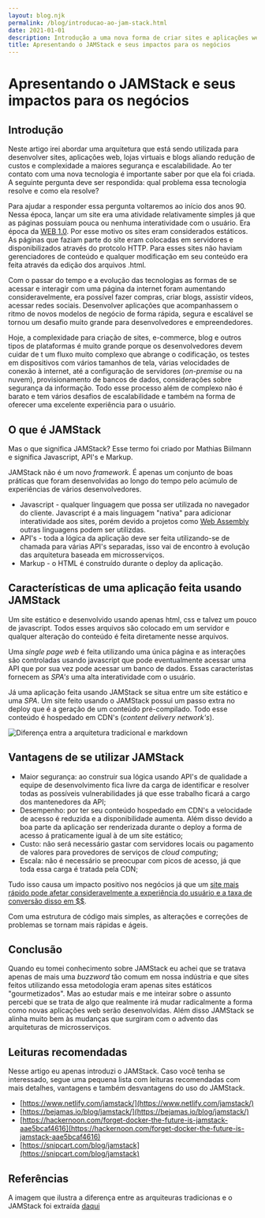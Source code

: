 ```yaml
---
layout: blog.njk
permalink: /blog/introducao-ao-jam-stack.html
date: 2021-01-01
description: Introdução a uma nova forma de criar sites e aplicações web de maneira mais rápida, segura e fácil
title: Apresentando o JAMStack e seus impactos para os negócios
---
```


# Apresentando o JAMStack e seus impactos para os negócios

## Introdução

Neste artigo irei abordar uma arquitetura que está sendo utilizada para desenvolver sites, aplicações web, lojas virtuais e blogs aliando redução de custos e complexidade a maiores segurança e escalabilidade. 
Ao ter contato com uma nova tecnologia é importante saber por que ela foi criada. A seguinte pergunta deve ser respondida: qual problema essa tecnologia resolve e como ela resolve? 

Para ajudar a responder essa pergunta voltaremos ao início dos anos 90. Nessa época, lançar um site era uma atividade relativamente simples já que as páginas possuiam pouca ou nenhuma interatividade com o usuário. Era época da [WEB 1.0](https://pt.wikipedia.org/wiki/World_Wide_Web#Web_1.0). Por esse motivo os sites eram considerados estáticos. As páginas que faziam parte do site eram colocadas em servidores e disponibilizados através do protcolo HTTP. Para esses sites não haviam gerenciadores de conteúdo e qualquer modificação em seu conteúdo era feita através da edição dos arquivos .html.

Com o passar do tempo e a evolução das tecnologias as formas de se acessar e interagir com uma página da internet foram aumentando consideravelmente, era possível fazer compras, criar blogs, assistir vídeos, acessar redes sociais. Desenvolver aplicações que acompanhassem o ritmo de novos modelos de negócio de forma rápida, segura e escalável se tornou um desafio muito grande para desenvolvedores e empreendedores.

Hoje, a complexidade para criação de sites, e-commerce, blog e outros tipos de plataformas é muito grande porque os desenvolvedores devem cuidar de t um fluxo muito complexo que abrange o codificação, os testes em dispositivos com vários tamanhos de tela, várias velocidades de conexão à internet, até a configuração de servidores (*on-premise* ou na nuvem), provisionamento de bancos de dados, considerações sobre segurança da informação. Todo esse processo além de complexo não é barato e tem vários desafios de escalabilidade e também na forma de oferecer uma excelente experiência para o usuário.

## O que é JAMStack

Mas o que significa JAMStack? Esse termo foi criado por Mathias Biilmann e significa Javascript, API's e Markup. 

JAMStack não é um novo *framework*. É apenas um conjunto de boas práticas que foram desenvolvidas ao longo do tempo pelo acúmulo de experiências de vários desenvolvedores.

* Javascript - qualquer linguagem que possa ser utilizada no navegador do cliente. Javascript é a mais linguagem "nativa" para adicionar interatividade aos sites, porém devido a projetos como [Web Assembly](https://webassembly.org/) outras linguagens podem ser utilizdas.
* API's - toda a lógica da aplicação deve ser feita utilizando-se de chamada para várias API's separadas, isso vai de encontro à evolução das arquitetura baseada em microsserviços.
* Markup - o HTML é construído durante o deploy da aplicação.

## Características de uma aplicação feita usando JAMStack

Um site estático e desenvolvido usando apenas html, css e talvez um pouco de javascript. Todos esses arquivos são colocado em um servidor e qualquer alteração do conteúdo é feita diretamente nesse arquivos. 

Uma *single page web* é feita utilizando uma única página e as interações são controladas usando javascript que pode eventualmente acessar uma API que por sua vez pode acessar um banco de dados. Essas característas fornecem as *SPA's* uma alta interatividade com o usuário. 

Já uma aplicação feita usando JAMStack se situa entre um site estático e uma *SPA*. Um site feito usando o JAMStack possui um passo extra no deploy que é a geração de um conteúdo pré-compilado. Todo esse conteúdo é hospedado em CDN's (*content delivery network's*). 

![Diferença entra a arquitetura tradicional e markdown](https://dinarys.com/photos/7/jam-dinarys.png)

## Vantagens de se utilizar JAMStack

* Maior segurança: ao construir sua lógica usando API's de qualidade a equipe de desenvolvimento fica livre da carga de identificar e resolver todas as possíveis vulnerabilidades já que esse trabalho ficará a cargo dos mantenedores da API;
* Desempenho: por ter seu conteúdo hospedado em CDN's a velocidade de acesso é reduzida e a disponibilidade aumenta. Além disso devido a boa parte da aplicação ser renderizada durante o deploy a forma de acesso á praticamente igual à de um site estático;
* Custo: não será necessário gastar com servidores locais ou pagamento de valores para provedores de serviços de *cloud computing*;
* Escala: não é necessário se preocupar com picos de acesso, já que toda essa carga é tratada pela CDN;

Tudo isso causa um impacto positivo nos negócios já que um [site mais rápido pode afetar consideravelmente a experiência do usuário e a taxa de conversão disso em $$](https://blog.hubspot.com/marketing/page-load-time-conversion-rates).

Com uma estrutura de código mais simples, as alterações e correções de problemas se tornam mais rápidas e ágeis.

## Conclusão

Quando eu tomei conhecimento sobre JAMStack eu achei que se tratava apenas de mais uma *buzzword* tão comum em nossa indústria e que sites feitos utilizando essa metodologia eram apenas sites estáticos "gourmetizados". Mas ao estudar mais e me inteirar sobre o assunto percebi que se trata de algo que realmente irá mudar radicalmente a forma como novas aplicações web serão desenvolvidas. Além disso JAMStack se alinha muito bem às mudanças que surgiram com o advento das arquiteturas de microsserviços.

## Leituras recomendadas

Nesse artigo eu apenas introduzi o JAMStack. Caso você tenha se interessado, segue uma pequena lista com leituras recomendadas com mais detalhes, vantagens e também desvantagens do uso do JAMStack.

* [https://www.netlify.com/jamstack/](https://www.netlify.com/jamstack/)
* [https://bejamas.io/blog/jamstack/](https://bejamas.io/blog/jamstack/)
* [https://hackernoon.com/forget-docker-the-future-is-jamstack-aae5bcaf4616](https://hackernoon.com/forget-docker-the-future-is-jamstack-aae5bcaf4616)
* [https://snipcart.com/blog/jamstack](https://snipcart.com/blog/jamstack)

## Referências

A imagem que ilustra a diferença entre as arquiteuras tradicionas e o JAMStack foi extraída [daqui](https://snipcart.com/blog/jamstack)


